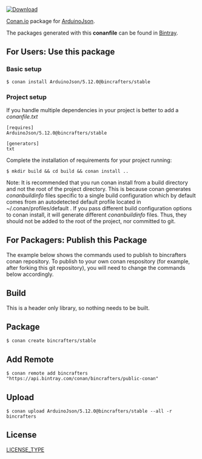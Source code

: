[![Download](https://api.bintray.com/packages/bincrafters/public-conan/ArduinoJson%3Abincrafters/images/download.svg)](https://bintray.com/bincrafters/public-conan/ArduinoJson%3Abincrafters/_latestVersion)

[Conan.io](https://conan.io) package for [ArduinoJson](https://arduinojson.org).

The packages generated with this **conanfile** can be found in [Bintray](https://bintray.com/bincrafters/public-conan/ArduinoJson%3Abincrafters).

## For Users: Use this package

### Basic setup

    $ conan install ArduinoJson/5.12.0@bincrafters/stable

### Project setup

If you handle multiple dependencies in your project is better to add a *conanfile.txt*

    [requires]
    ArduinoJson/5.12.0@bincrafters/stable

    [generators]
    txt

Complete the installation of requirements for your project running:

    $ mkdir build && cd build && conan install ..

Note: It is recommended that you run conan install from a build directory and not the root of the project directory.  This is because conan generates *conanbuildinfo* files specific to a single build configuration which by default comes from an autodetected default profile located in ~/.conan/profiles/default .  If you pass different build configuration options to conan install, it will generate different *conanbuildinfo* files.  Thus, they should not be added to the root of the project, nor committed to git.

## For Packagers: Publish this Package

The example below shows the commands used to publish to bincrafters conan repository. To publish to your own conan respository (for example, after forking this git repository), you will need to change the commands below accordingly.

## Build  

This is a header only library, so nothing needs to be built.

## Package

    $ conan create bincrafters/stable

## Add Remote

    $ conan remote add bincrafters "https://api.bintray.com/conan/bincrafters/public-conan"

## Upload

    $ conan upload ArduinoJson/5.12.0@bincrafters/stable --all -r bincrafters

## License
[LICENSE_TYPE](LICENSE)
